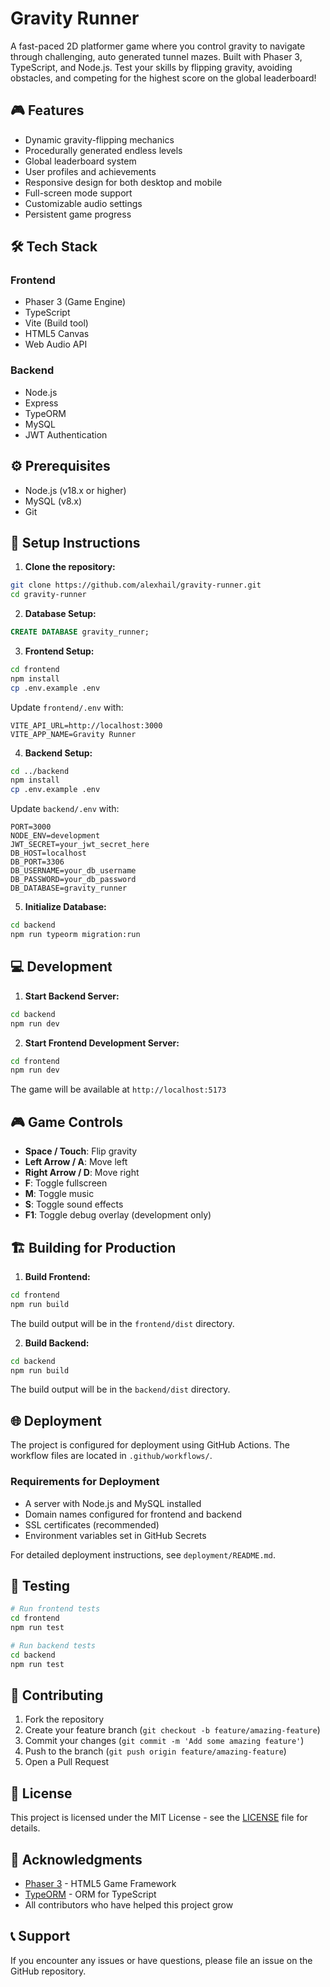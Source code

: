 # Gravity Runner

A fast-paced 2D platformer game where you control gravity to navigate through challenging, auto generated tunnel mazes. Built with Phaser 3, TypeScript, and Node.js. Test your skills by flipping gravity, avoiding obstacles, and competing for the highest score on the global leaderboard!

## 🎮 Features

- Dynamic gravity-flipping mechanics
- Procedurally generated endless levels
- Global leaderboard system
- User profiles and achievements
- Responsive design for both desktop and mobile
- Full-screen mode support
- Customizable audio settings
- Persistent game progress

## 🛠️ Tech Stack

### Frontend
- Phaser 3 (Game Engine)
- TypeScript
- Vite (Build tool)
- HTML5 Canvas
- Web Audio API

### Backend
- Node.js
- Express
- TypeORM
- MySQL
- JWT Authentication

## ⚙️ Prerequisites

- Node.js (v18.x or higher)
- MySQL (v8.x)
- Git

## 🚀 Setup Instructions

1. **Clone the repository:**
```bash
git clone https://github.com/alexhail/gravity-runner.git
cd gravity-runner
```

2. **Database Setup:**
```sql
CREATE DATABASE gravity_runner;
```

3. **Frontend Setup:**
```bash
cd frontend
npm install
cp .env.example .env
```

Update `frontend/.env` with:
```
VITE_API_URL=http://localhost:3000
VITE_APP_NAME=Gravity Runner
```

4. **Backend Setup:**
```bash
cd ../backend
npm install
cp .env.example .env
```

Update `backend/.env` with:
```
PORT=3000
NODE_ENV=development
JWT_SECRET=your_jwt_secret_here
DB_HOST=localhost
DB_PORT=3306
DB_USERNAME=your_db_username
DB_PASSWORD=your_db_password
DB_DATABASE=gravity_runner
```

5. **Initialize Database:**
```bash
cd backend
npm run typeorm migration:run
```

## 💻 Development

1. **Start Backend Server:**
```bash
cd backend
npm run dev
```

2. **Start Frontend Development Server:**
```bash
cd frontend
npm run dev
```

The game will be available at `http://localhost:5173`

## 🎮 Game Controls

- **Space / Touch**: Flip gravity
- **Left Arrow / A**: Move left
- **Right Arrow / D**: Move right
- **F**: Toggle fullscreen
- **M**: Toggle music
- **S**: Toggle sound effects
- **F1**: Toggle debug overlay (development only)

## 🏗️ Building for Production

1. **Build Frontend:**
```bash
cd frontend
npm run build
```
The build output will be in the `frontend/dist` directory.

2. **Build Backend:**
```bash
cd backend
npm run build
```
The build output will be in the `backend/dist` directory.

## 🌐 Deployment

The project is configured for deployment using GitHub Actions. The workflow files are located in `.github/workflows/`.

### Requirements for Deployment
- A server with Node.js and MySQL installed
- Domain names configured for frontend and backend
- SSL certificates (recommended)
- Environment variables set in GitHub Secrets

For detailed deployment instructions, see `deployment/README.md`.

## 🧪 Testing

```bash
# Run frontend tests
cd frontend
npm run test

# Run backend tests
cd backend
npm run test
```

## 📝 Contributing

1. Fork the repository
2. Create your feature branch (`git checkout -b feature/amazing-feature`)
3. Commit your changes (`git commit -m 'Add some amazing feature'`)
4. Push to the branch (`git push origin feature/amazing-feature`)
5. Open a Pull Request

## 📜 License

This project is licensed under the MIT License - see the [LICENSE](LICENSE) file for details.

## 🙏 Acknowledgments

- [Phaser 3](https://phaser.io/) - HTML5 Game Framework
- [TypeORM](https://typeorm.io/) - ORM for TypeScript
- All contributors who have helped this project grow

## 📞 Support

If you encounter any issues or have questions, please file an issue on the GitHub repository. 
